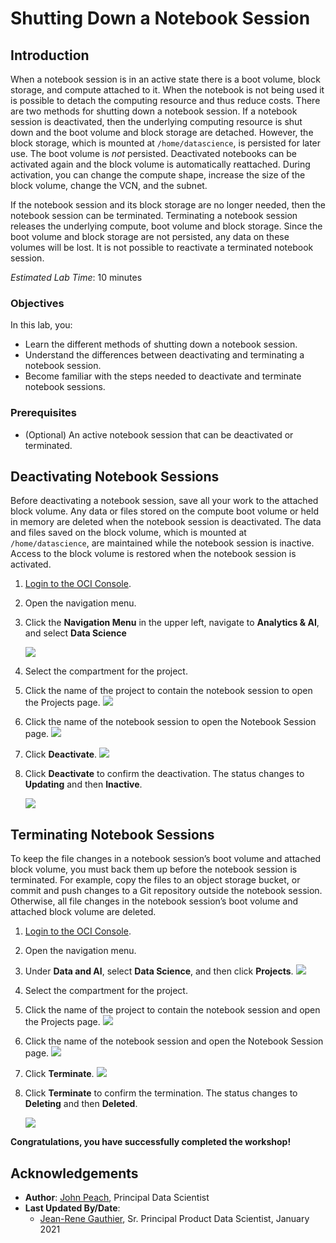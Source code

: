 # Shutting Down a Notebook Session
## Introduction

When a notebook session is in an active state there is a boot volume, block storage, and compute attached to it. When the notebook is not being used it is possible to detach the computing resource and thus reduce costs. There are two methods for shutting down a notebook session. If a notebook session is deactivated, then the underlying computing resource is shut down and the boot volume and block storage are detached. However, the block storage, which is mounted at ``/home/datascience``, is persisted for later use. The boot volume is *not* persisted. Deactivated notebooks can be activated again and the block volume is automatically reattached. During activation, you can change the compute shape, increase the size of the block volume, change the VCN, and the subnet.

If the notebook session and its block storage are no longer needed, then the notebook session can be terminated. Terminating a notebook session releases the underlying compute, boot volume and block storage. Since the boot volume and block storage are not persisted, any data on these volumes will be lost. It is not possible to reactivate a terminated notebook session.

*Estimated Lab Time*: 10 minutes

### Objectives
In this lab, you:
* Learn the different methods of shutting down a notebook session.
* Understand the differences between deactivating and terminating a notebook session.
* Become familiar with the steps needed to deactivate and terminate notebook sessions.

### Prerequisites

* (Optional) An active notebook session that can be deactivated or terminated.

## Deactivating Notebook Sessions

Before deactivating a notebook session, save all your work to the attached block volume. Any data or files stored on the compute boot volume or held in memory are deleted when the notebook session is deactivated. The data and files saved on the block volume, which is mounted at ``/home/datascience``, are maintained while the notebook session is inactive. Access to the block volume is restored when the notebook session is activated.

1. [Login to the OCI Console](https://www.oracle.com/cloud/sign-in.html).
1. Open the navigation menu.

1. Click the **Navigation Menu** in the upper left, navigate to **Analytics & AI**, and select **Data Science**
	
	![](https://raw.githubusercontent.com/oracle/learning-library/master/common/images/console/analytics-ml-datascience.png " ")

1. Select the compartment for the project.
1. Click the name of the project to contain the notebook session to open the Projects page.
    ![](./../speed-up-ds-with-the-ads-sdk/images/select-project.png)
1. Click the name of the notebook session to open the Notebook Session page.
    ![](./../speed-up-ds-with-the-ads-sdk/images/click-ns.png)
1. Click **Deactivate**.
    ![](./../speed-up-ds-with-the-ads-sdk/images/deactivate.png)

1. Click **Deactivate** to confirm the deactivation. The status changes to **Updating** and then **Inactive**.

    ![](./../speed-up-ds-with-the-ads-sdk/images/deactivate2.png)

## Terminating Notebook Sessions

To keep the file changes in a notebook session’s boot volume and attached block volume, you must back them up before the notebook session is terminated. For example, copy the files to an object storage bucket, or commit and push changes to a Git repository outside the notebook session. Otherwise, all file changes in the notebook session’s boot volume and attached block volume are deleted.

1. [Login to the OCI Console](https://www.oracle.com/cloud/sign-in.html).
1. Open the navigation menu.
1. Under **Data and AI**, select **Data Science**, and then click **Projects**.
    ![](./../speed-up-ds-with-the-ads-sdk/images/select-projects.png)

1. Select the compartment for the project.
1. Click the name of the project to contain the notebook session and open the Projects page.
    ![](./../speed-up-ds-with-the-ads-sdk/images/select-project.png)

1. Click the name of the notebook session and open the Notebook Session page.
    ![](./../speed-up-ds-with-the-ads-sdk/images/click-ns.png)

1. Click **Terminate**.
    ![](./../speed-up-ds-with-the-ads-sdk/images/terminate.png)

1. Click **Terminate** to confirm the termination. The status changes to **Deleting** and then **Deleted**.

    ![](./../speed-up-ds-with-the-ads-sdk/images/terminate2.png)

**Congratulations, you have successfully completed the workshop!**

## Acknowledgements

* **Author**: [John Peach](https://www.linkedin.com/in/jpeach/), Principal Data Scientist
* **Last Updated By/Date**:
    * [Jean-Rene Gauthier](https://www.linkedin.com/in/jr-gauthier/), Sr. Principal Product Data Scientist, January 2021

